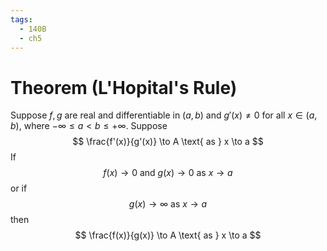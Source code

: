 ```yaml
---
tags:
  - 140B
  - ch5
--- 
```

# Theorem (L'Hopital's Rule)
Suppose $f,g$ are real and differentiable in $(a,b)$ and $g'(x) \neq 0$ for all $x \in (a, b)$, where $-\infty \leq a < b \leq + \infty$. Suppose 
$$
\frac{f'(x)}{g'(x)} \to A \text{ as } x \to a
$$
If 
$$
f(x) \to 0 \text{ and } g(x) \to 0 \text{ as } x \to a 
$$
or if 
$$
g(x) \to \infty \text{ as } x \to a
$$
then
$$
\frac{f(x)}{g(x)} \to A \text{ as } x \to a
$$
